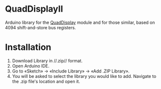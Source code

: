 QuadDisplayII
=============

Arduino library for the [QuadDisplay](https://amperka.com/products/troyka-quad-display) module and for those similar, based on 4094 shift-and-store bus registers.

Installation
============

1. Download Library in //.zip// format.
2. Open Arduino IDE.
3. Go to «Sketch» → «Include Library» → «Add .ZIP Library».
4. You will be asked to select the library you would like to add. Navigate to the .zip file's location and open it.

